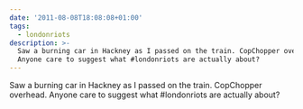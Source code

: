 ```yaml
---
date: '2011-08-08T18:08:08+01:00'
tags:
  - londonriots
description: >-
  Saw a burning car in Hackney as I passed on the train. CopChopper overhead.
  Anyone care to suggest what #londonriots are actually about?
---
```

Saw a burning car in Hackney as I passed on the train. CopChopper overhead. Anyone care to suggest what #londonriots are actually about?
